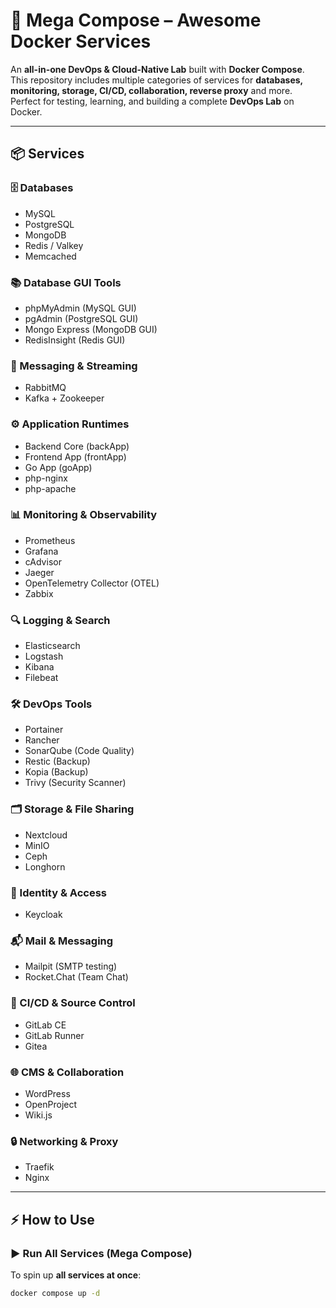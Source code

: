 # 🚀 Mega Compose – Awesome Docker Services

An **all-in-one DevOps & Cloud-Native Lab** built with **Docker Compose**.  
This repository includes multiple categories of services for **databases, monitoring, storage, CI/CD, collaboration, reverse proxy** and more.  
Perfect for testing, learning, and building a complete **DevOps Lab** on Docker.

---

## 📦 Services

### 🗄️ Databases
- MySQL  
- PostgreSQL  
- MongoDB  
- Redis / Valkey  
- Memcached  

### 📚 Database GUI Tools
- phpMyAdmin (MySQL GUI)  
- pgAdmin (PostgreSQL GUI)  
- Mongo Express (MongoDB GUI)  
- RedisInsight (Redis GUI)  

### 🐇 Messaging & Streaming
- RabbitMQ  
- Kafka + Zookeeper  

### ⚙️ Application Runtimes
- Backend Core (backApp)  
- Frontend App (frontApp)  
- Go App (goApp)  
- php-nginx  
- php-apache  

### 📊 Monitoring & Observability
- Prometheus  
- Grafana  
- cAdvisor  
- Jaeger  
- OpenTelemetry Collector (OTEL)  
- Zabbix  

### 🔍 Logging & Search
- Elasticsearch  
- Logstash  
- Kibana  
- Filebeat  

### 🛠️ DevOps Tools
- Portainer  
- Rancher  
- SonarQube (Code Quality)  
- Restic (Backup)  
- Kopia (Backup)  
- Trivy (Security Scanner)  

### 🗂️ Storage & File Sharing
- Nextcloud  
- MinIO  
- Ceph  
- Longhorn  

### 🔑 Identity & Access
- Keycloak  

### 📬 Mail & Messaging
- Mailpit (SMTP testing)  
- Rocket.Chat (Team Chat)  

### 🦾 CI/CD & Source Control
- GitLab CE  
- GitLab Runner  
- Gitea  

### 🌐 CMS & Collaboration
- WordPress  
- OpenProject  
- Wiki.js  

### 🔒 Networking & Proxy
- Traefik  
- Nginx  

---

## ⚡ How to Use

### ▶️ Run All Services (Mega Compose)
To spin up **all services at once**:
```bash
docker compose up -d
